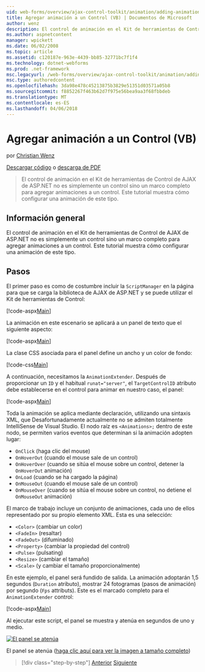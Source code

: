 ```yaml
---
uid: web-forms/overview/ajax-control-toolkit/animation/adding-animation-to-a-control-vb
title: Agregar animación a un Control (VB) | Documentos de Microsoft
author: wenz
description: El control de animación en el Kit de herramientas de Control de AJAX de ASP.NET no es simplemente un control sino un marco completo para agregar animaciones a un control. Este tutorial se muestra cómo...
ms.author: aspnetcontent
manager: wpickett
ms.date: 06/02/2008
ms.topic: article
ms.assetid: c120187e-963e-4439-bb85-32771bc7f1f4
ms.technology: dotnet-webforms
ms.prod: .net-framework
msc.legacyurl: /web-forms/overview/ajax-control-toolkit/animation/adding-animation-to-a-control-vb
msc.type: authoredcontent
ms.openlocfilehash: 3da98e478c45213875b3829e51351d03571a05b8
ms.sourcegitcommit: f8852267f463b62d7f975e56bea9aa3f68fbbdeb
ms.translationtype: MT
ms.contentlocale: es-ES
ms.lasthandoff: 04/06/2018
---
```

<a name="adding-animation-to-a-control-vb"></a>Agregar animación a un Control (VB)
====================
por [Christian Wenz](https://github.com/wenz)

[Descargar código](http://download.microsoft.com/download/f/9/a/f9a26acd-8df4-4484-8a18-199e4598f411/Animation1.vb.zip) o [descarga de PDF](http://download.microsoft.com/download/6/7/1/6718d452-ff89-4d3f-a90e-c74ec2d636a3/animation1VB.pdf)

> El control de animación en el Kit de herramientas de Control de AJAX de ASP.NET no es simplemente un control sino un marco completo para agregar animaciones a un control. Este tutorial muestra cómo configurar una animación de este tipo.


## <a name="overview"></a>Información general

El control de animación en el Kit de herramientas de Control de AJAX de ASP.NET no es simplemente un control sino un marco completo para agregar animaciones a un control. Este tutorial muestra cómo configurar una animación de este tipo.

## <a name="steps"></a>Pasos

El primer paso es como de costumbre incluir la `ScriptManager` en la página para que se carga la biblioteca de AJAX de ASP.NET y se puede utilizar el Kit de herramientas de Control:

[!code-aspx[Main](adding-animation-to-a-control-vb/samples/sample1.aspx)]

La animación en este escenario se aplicará a un panel de texto que el siguiente aspecto:

[!code-aspx[Main](adding-animation-to-a-control-vb/samples/sample2.aspx)]

La clase CSS asociada para el panel define un ancho y un color de fondo:

[!code-css[Main](adding-animation-to-a-control-vb/samples/sample3.css)]

A continuación, necesitamos la `AnimationExtender`. Después de proporcionar un `ID` y el habitual `runat="server"`, el `TargetControlID` atributo debe establecerse en el control para animar en nuestro caso, el panel:

[!code-aspx[Main](adding-animation-to-a-control-vb/samples/sample4.aspx)]

Toda la animación se aplica mediante declaración, utilizando una sintaxis XML, que Desafortunadamente actualmente no se admiten totalmente IntelliSense de Visual Studio. El nodo raíz es `<Animations>;` dentro de este nodo, se permiten varios eventos que determinan si la animación adopten lugar:

- `OnClick` (haga clic del mouse)
- `OnHoverOut` (cuando el mouse sale de un control)
- `OnHoverOver` (cuando se sitúa el mouse sobre un control, detener la `OnHoverOut` animación)
- `OnLoad` (cuando se ha cargado la página)
- `OnMouseOut` (cuando el mouse sale de un control)
- `OnMouseOver` (cuando se sitúa el mouse sobre un control, no detiene el `OnMouseOut` animación)

El marco de trabajo incluye un conjunto de animaciones, cada uno de ellos representado por su propio elemento XML. Esta es una selección:

- `<Color>` (cambiar un color)
- `<FadeIn>` (resaltar)
- `<FadeOut>` (difuminado)
- `<Property>` (cambiar la propiedad del control)
- `<Pulse>` (pulsating)
- `<Resize>` (cambiar el tamaño)
- `<Scale>` (y cambiar el tamaño proporcionalmente)

En este ejemplo, el panel será fundido de salida. La animación adoptarán 1,5 segundos (`Duration` atributo), mostrar 24 fotogramas (pasos de animación) por segundo (`Fps` attributs). Este es el marcado completo para el `AnimationExtender` control:

[!code-aspx[Main](adding-animation-to-a-control-vb/samples/sample5.aspx)]

Al ejecutar este script, el panel se muestra y atenúa en segundos de uno y medio.


[![El panel se atenúa](adding-animation-to-a-control-vb/_static/image2.png)](adding-animation-to-a-control-vb/_static/image1.png)

El panel se atenúa ([haga clic aquí para ver la imagen a tamaño completo](adding-animation-to-a-control-vb/_static/image3.png))

> [!div class="step-by-step"]
> [Anterior](dynamically-controlling-updatepanel-animations-cs.md)
> [Siguiente](executing-several-animations-at-the-same-time-vb.md)
